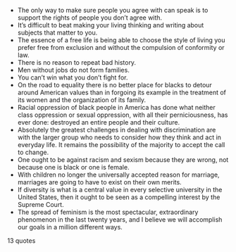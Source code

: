  - The only way to make sure people you agree with can speak is to support the rights of people you don’t agree with.
 - It’s difficult to beat making your living thinking and writing about subjects that matter to you.
 - The essence of a free life is being able to choose the style of living you prefer free from exclusion and without the compulsion of conformity or law.
 - There is no reason to repeat bad history.
 - Men without jobs do not form families.
 - You can’t win what you don’t fight for.
 - On the road to equality there is no better place for blacks to detour around American values than in forgoing its example in the treatment of its women and the organization of its family.
 - Racial oppression of black people in America has done what neither class oppression or sexual oppression, with all their perniciousness, has ever done: destroyed an entire people and their culture.
 - Absolutely the greatest challenges in dealing with discrimination are with the larger group who needs to consider how they think and act in everyday life. It remains the possibility of the majority to accept the call to change.
 - One ought to be against racism and sexism because they are wrong, not because one is black or one is female.
 - With children no longer the universally accepted reason for marriage, marriages are going to have to exist on their own merits.
 - If diversity is what is a central value in every selective university in the United States, then it ought to be seen as a compelling interest by the Supreme Court.
 - The spread of feminism is the most spectacular, extraordinary phenomenon in the last twenty years, and I believe we will accomplish our goals in a million different ways.

13 quotes